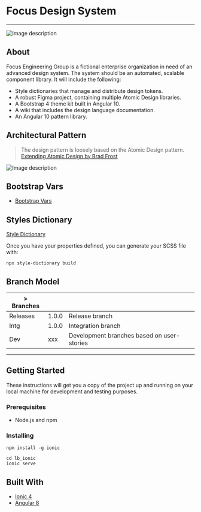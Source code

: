 # Focus Design System
___

![Image description](https://github.com/michaelbowlin/focus-design-system/blob/dev/FDS-100-base-bootstrap/readme-images/atomic-lego.png)

## About
Focus Engineering Group is a fictional enterprise organization in need of an advanced design system. The system should be an automated, scalable component library. It will include the following:

* Style dictionaries that manage and distribute design tokens.
* A robust Figma project, containing multiple Atomic Design libraries.
* A Bootstrap 4 theme kit built in Angular 10.
* A wiki that includes the design language documentation.
* An Angular 10 pattern library.

## Architectural Pattern

> The design pattern is loosely based on the Atomic Design pattern. 
[Extending Atomic Design by Brad Frost](https://bradfrost.com/blog/post/extending-atomic-design/)

![Image description](https://github.com/michaelbowlin/focus-design-system/blob/dev/FDS-100-base-bootstrap/readme-images/atomic-design-tokens.png)

## Bootstrap Vars

* [Bootstrap Vars](https://bootstrapvars.com/)

## Styles Dictionary 

[Style Dictionary](https://amzn.github.io/style-dictionary/#/quick_start)

Once you have your properties defined, you can generate your SCSS file with:

`npx style-dictionary build`

## Branch Model

| > Branches     	|       	|                                           	|
|----------------	|-------	|-------------------------------------------	|
| Releases       	| 1.0.0 	| Release branch                            	|
| Intg           	| 1.0.0 	| Integration branch                        	|
| Dev            	| xxx   	| Development branches based on user-stories 	|


___

## Getting Started

These instructions will get you a copy of the project up and running on your local machine for development and testing purposes.

### Prerequisites

* Node.js and npm

### Installing

```
npm install -g ionic
```

```
cd lb_ionic  
ionic serve
```

## Built With

* [Ionic 4](https://beta.ionicframework.com/docs/)
* [Angular 8]()
